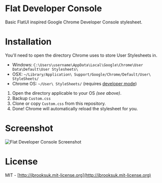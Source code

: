# Flat Developer Console
Basic FlatUI inspired Google Chrome Developer Console stylesheet.

# Installation
You'll need to open the directory Chrome uses to store User Stylesheets in.

- Windows: `C:\Users\username\AppData\Local\Google\Chrome\User Data\Default\User Stylesheets\`
- OSX: `~/Library/Application\ Support/Google/Chrome/Default/User\ StyleSheets/`
- Chrome OS: `~/User\ StyleSheets/` (requires [developer mode](https://sites.google.com/site/chromeoswikisite/home/what-s-new-in-dev-and-beta/developer-mode))

1. Open the directory applicable to your OS *(see above)*.
2. Backup `Custom.css`
3. Clone or copy `Custom.css` from this repository.
4. Done! Chrome will automatically reload the stylesheet for you.

# Screenshot
![Flat Developer Console Screenshot](https://dl.dropboxusercontent.com/u/7323096/GitHub/chromeflatconsole.png)

# License
MIT - [http://jbrooksuk.mit-license.org](http://jbrooksuk.mit-license.org)
